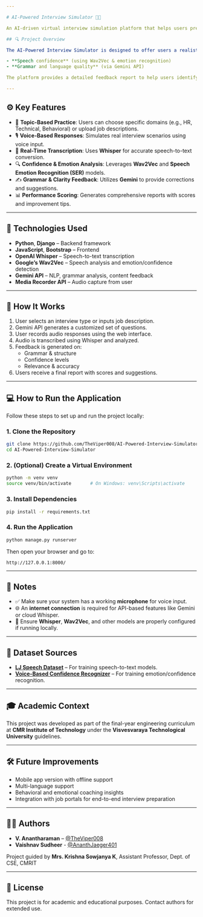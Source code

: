```yaml
---

# AI-Powered Interview Simulator 🎤🤖

An AI-driven virtual interview simulation platform that helps users prepare for interviews with personalized, real-time feedback on **grammar**, **confidence**, and **content accuracy**.

## 🔍 Project Overview

The AI-Powered Interview Simulator is designed to offer users a realistic, voice-based mock interview experience. Users can select topics, job roles, or input job descriptions, and the system dynamically generates relevant interview questions. Users respond using voice, and their answers are evaluated for key aspects like:

- **Speech confidence** (using Wav2Vec & emotion recognition)
- **Grammar and language quality** (via Gemini API)

The platform provides a detailed feedback report to help users identify their strengths and improve weak areas—boosting their confidence and interview readiness.

---
```


## ⚙️ Key Features

- 🎯 **Topic-Based Practice**: Users can choose specific domains (e.g., HR, Technical, Behavioral) or upload job descriptions.
- 🎙️ **Voice-Based Responses**: Simulates real interview scenarios using voice input.
- 📝 **Real-Time Transcription**: Uses **Whisper** for accurate speech-to-text conversion.
- 🔍 **Confidence & Emotion Analysis**: Leverages **Wav2Vec** and **Speech Emotion Recognition (SER)** models.
- ✍️ **Grammar & Clarity Feedback**: Utilizes **Gemini** to provide corrections and suggestions.
- 📊 **Performance Scoring**: Generates comprehensive reports with scores and improvement tips.

---

## 🧠 Technologies Used

- **Python**, **Django** – Backend framework
- **JavaScript**, **Bootstrap** – Frontend
- **OpenAI Whisper** – Speech-to-text transcription
- **Google’s Wav2Vec** – Speech analysis and emotion/confidence detection
- **Gemini API** – NLP, grammar analysis, content feedback
- **Media Recorder API** – Audio capture from user

---

## 🚀 How It Works

1. User selects an interview type or inputs job description.
2. Gemini API generates a customized set of questions.
3. User records audio responses using the web interface.
4. Audio is transcribed using Whisper and analyzed.
5. Feedback is generated on:
   - Grammar & structure
   - Confidence levels
   - Relevance & accuracy
6. Users receive a final report with scores and suggestions.

---

## 💻 How to Run the Application

Follow these steps to set up and run the project locally:

### 1. Clone the Repository

```bash
git clone https://github.com/TheViper008/AI-Powered-Interview-Simulator.git
cd AI-Powered-Interview-Simulator
```

### 2. (Optional) Create a Virtual Environment

```bash
python -m venv venv
source venv/bin/activate       # On Windows: venv\Scripts\activate
```

### 3. Install Dependencies

```bash
pip install -r requirements.txt
```

### 4. Run the Application

```bash
python manage.py runserver
```

Then open your browser and go to:

```
http://127.0.0.1:8000/
```

---

## 📌 Notes

* ✅ Make sure your system has a working **microphone** for voice input.
* 🌐 An **internet connection** is required for API-based features like Gemini or cloud Whisper.
* 🧠 Ensure **Whisper**, **Wav2Vec**, and other models are properly configured if running locally.

---

## 📂 Dataset Sources

* **[LJ Speech Dataset](https://www.kaggle.com/datasets/mathurinache/the-lj-speech-dataset)** – For training speech-to-text models.
* **[Voice-Based Confidence Recognizer](https://www.kaggle.com/datasets/swarupakulkarni/voice-based-confidence-recognizer)** – For training emotion/confidence recognition.

---

## 🎓 Academic Context

This project was developed as part of the final-year engineering curriculum at **CMR Institute of Technology** under the **Visvesvaraya Technological University** guidelines.

---

## 🛠️ Future Improvements

* Mobile app version with offline support
* Multi-language support
* Behavioral and emotional coaching insights
* Integration with job portals for end-to-end interview preparation

---

## 🧑‍💻 Authors

* **V. Anantharaman** – [@TheViper008](https://github.com/TheViper008)
* **Vaishnav Sudheer** - [@AnanthJaeger401](https://github.com/AnanthJaeger401)

Project guided by **Mrs. Krishna Sowjanya K**, Assistant Professor, Dept. of CSE, CMRIT

---

## 📄 License

This project is for academic and educational purposes. Contact authors for extended use.

```

